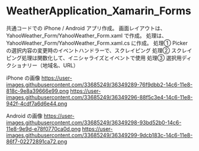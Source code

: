 # WeatherApplication_Xamarin_Forms

共通コードでの iPhone / Android アプリ作成。
画面レイアウトは、 YahooWeather_Form/YahooWeather_Form.xaml で作成。
処理は、 YahooWeather_Form/YahooWeather_Form.xaml.cs に作成。
処理① Picker の選択内容の変更時のイベントハンドラーで、スクレイピング
処理② スクレイピング処理は関数化して、イニシャライズとイベントで使用
処理③ 選択用ディクショナリー（地域名、URL）

iPhone の画像
https://user-images.githubusercontent.com/33685249/36349289-76f9dbb2-14c6-11e8-818c-9e8a39666e99.png
https://user-images.githubusercontent.com/33685249/36349296-88f5c3e4-14c6-11e8-942f-4cdf7a6d6e44.png

Android の画像
https://user-images.githubusercontent.com/33685249/36349298-93bd52b0-14c6-11e8-9e9d-e78f0770ca0d.png
https://user-images.githubusercontent.com/33685249/36349299-9dcb183c-14c6-11e8-86f7-02272891ca72.png
